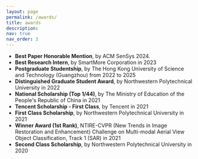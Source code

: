```yaml
---
layout: page
permalink: /awards/
title: awards
description:
nav: true
nav_order: 3
---
```


+ __Best Paper Honorable Mention__, by ACM SenSys 2024.
+ __Best Research Intern__, by SmartMore Corporation in 2023
+ __Postgraduate Studentship__, by The Hong Kong University of Science and Technology (Guangzhou) from 2022 to 2025
+ __Distinguished Graduate Student Award__, by Northwestern Polytechnical University in 2022
+ __National Scholarship (Top 1/44)__, by The Ministry of Education of the People's Republic of China in 2021
+ __Tencent Scholarship - First Class__, by Tencent in 2021
+ __First Class Scholarship__, by Northwestern Polytechnical University in 2021
+ __Winner Award (1st Rank)__, NTIRE-CVPR (New Trends in Image Restoration and Enhancement) Challenge on Multi-modal Aerial View Object Classification, Track 1 (SAR) in 2021
+ __Second Class Scholarship__, by Northwestern Polytechnical University in 2020
